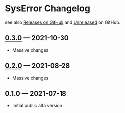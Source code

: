 # SysError Changelog

see also [Releases on GitHub](https://github.com/mazzy-ax/SysUtil/releases) and [Unreleased](https://github.com/mazzy-ax/SysUtil/compare/0.3.0...master) on GitHub.

## [0.3.0](https://github.com/mazzy-ax/SysUtil/compare/0.1.0...0.2.0) &mdash; 2021-10-30

* Massive changes

## [0.2.0](https://github.com/mazzy-ax/SysUtil/compare/0.1.0...0.2.0) &mdash; 2021-08-28

* Massive changes

## 0.1.0 &mdash; 2021-07-18

* Initial public alfa version
